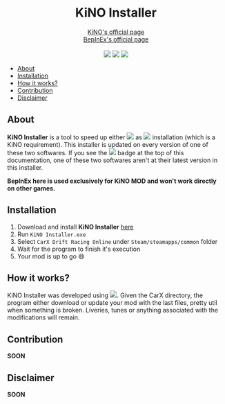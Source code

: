 
<h1 align="center"><b>KiNO Installer</b></h1>

<p align="center">
<a href="https://github.com/trbflxr/kino">KiNO's official page</a><br/><a href="https://github.com/BepInEx/BepInEx">BepInEx's official page</a>
<br/><br/>
<img src="https://img.shields.io/badge/tools-utilities-blue">
<img src="https://img.shields.io/badge/status-updated-green">
<!-- <img src="https://img.shields.io/badge/status-outdated-red"> -->
<img src="https://img.shields.io/badge/version-beta-red">

</p>


- [About](#about)
- [Installation](#installation)
- [How it works?](#how-it-works)
- [Contribution](#contribution)
- [Disclaimer](#disclaimer)

## About

**KiNO Installer** is a tool to speed up either <img src="https://img.shields.io/badge/KiNO-v2.6.1-orange"> as <img src="https://img.shields.io/badge/BepInEx-v5.4.15-brightgreen"> installation (which is a KiNO requirement). This installer is updated on every version of one of these two softwares. If you see the <img src="https://img.shields.io/badge/status-outdated-red"> badge at the top of this documentation, one of these two softwares aren't at their latest version in this installer.

**BepInEx here is used exclusively for KiNO MOD and won't work directly on other games.**

## Installation

1. Download and install **KiNO Installer** [here](https://github.com/pzzzl/kino-installer/raw/main/KiNO%20Installer.exe)
2. Run `KiNO Installer.exe`
3. Select `CarX Drift Racing Online` under `Steam/steamapps/common` folder
4. Wait for the program to finish it's execution
5. Your mod is up to go 😄

## How it works?

KiNO Installer was developed using <img src="https://img.shields.io/badge/Python-3.9.6-lightyellow">. Given the CarX directory, the program either download or update your mod with the last files, pretty util when something is broken. Liveries, tunes or anything associated with the modifications will remain.

## Contribution

**SOON**

## Disclaimer

**SOON**
